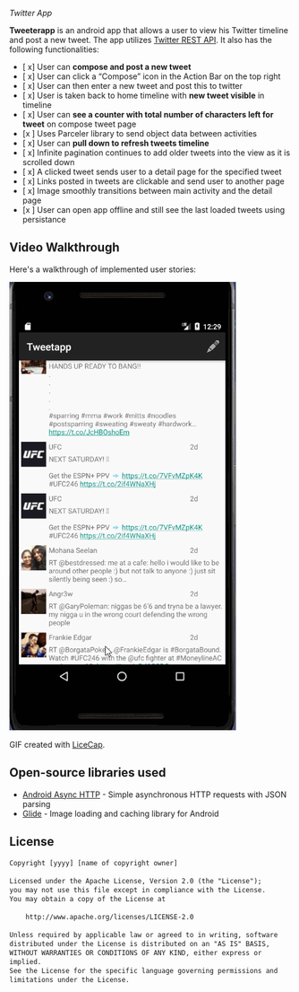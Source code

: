  *Twitter App*

**Tweeterapp** is an android app that allows a user to view his Twitter timeline and post a new tweet. The app utilizes [Twitter REST API](https://dev.twitter.com/rest/public). It also has the following functionalities:


  - [ x] User can **compose and post a new tweet**
  - [ x] User can click a “Compose” icon in the Action Bar on the top right
  - [ x] User can then enter a new tweet and post this to twitter
  - [ x] User is taken back to home timeline with **new tweet visible** in timeline
  - [ x] User can **see a counter with total number of characters left for tweet** on compose tweet page
  - [x ] Uses Parceler library to send object data between activities
  - [ x] User can **pull down to refresh tweets timeline**
  - [ x] Infinite pagination continues to add older tweets into the view as it is scrolled down
  - [ x] A clicked tweet sends user to a detail page for the specified tweet
  - [ x] Links posted in tweets are clickable and send user to another page
  - [ x] Image smoothly transitions between main activity and the detail page
  - [x ] User can open app offline and still see the last loaded tweets using persistance




## Video Walkthrough

Here's a walkthrough of implemented user stories:

<img src='https://github.com/advaithrai/Tweeterapp/blob/master/finaltwitgif.gif?raw=true' title='Video Walkthrough' width='' alt='Video Walkthrough' />

GIF created with [LiceCap](http://www.cockos.com/licecap/).

## Open-source libraries used

- [Android Async HTTP](https://github.com/codepath/CPAsyncHttpClient) - Simple asynchronous HTTP requests with JSON parsing
- [Glide](https://github.com/bumptech/glide) - Image loading and caching library for Android

## License

    Copyright [yyyy] [name of copyright owner]

    Licensed under the Apache License, Version 2.0 (the "License");
    you may not use this file except in compliance with the License.
    You may obtain a copy of the License at

        http://www.apache.org/licenses/LICENSE-2.0

    Unless required by applicable law or agreed to in writing, software
    distributed under the License is distributed on an "AS IS" BASIS,
    WITHOUT WARRANTIES OR CONDITIONS OF ANY KIND, either express or implied.
    See the License for the specific language governing permissions and
    limitations under the License.
